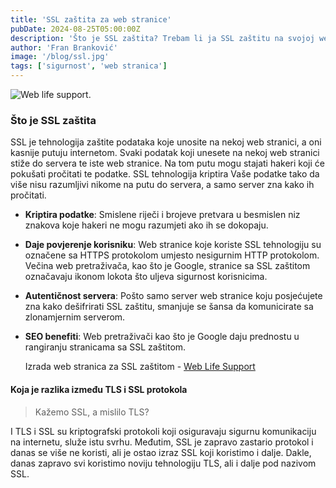 ```yaml
---
title: 'SSL zaštita za web stranice'
pubDate: 2024-08-25T05:00:00Z
description: 'Što je SSL zaštita? Trebam li ja SSL zaštitu na svojoj web stranici? Što je bolje TLS ili SSL? Više o SSL-u na našem blogu.'
author: 'Fran Branković'
image: '/blog/ssl.jpg'
tags: ['sigurnost', 'web stranica']
---
```


![Web life support.](/blog/ssl.webp)

### Što je SSL zaštita

SSL je tehnologija zaštite podataka koje unosite na nekoj web stranici, a oni kasnije putuju internetom. Svaki podatak koji unesete na nekoj web stranici stiže do servera te iste web stranice. Na tom putu mogu stajati hakeri koji će pokušati pročitati te podatke. SSL tehnologija kriptira Vaše podatke tako da više nisu razumljivi nikome na putu do servera, a samo server zna kako ih pročitati.

- **Kriptira podatke**: Smislene riječi i brojeve pretvara u besmislen niz znakova koje hakeri ne mogu razumjeti ako ih se dokopaju.
- **Daje povjerenje korisniku**: Web stranice koje koriste SSL tehnologiju su označene sa HTTPS protokolom umjesto nesigurnim HTTP protokolom. Večina web pretraživača, kao što je Google, stranice sa SSL zaštitom označavaju ikonom lokota što uljeva sigurnost korisnicima.
- **Autentičnost servera**: Pošto samo server web stranice koju posjećujete zna kako dešifrirati SSL zaštitu, smanjuje se šansa da komunicirate sa zlonamjernim serverom.
- **SEO benefiti**: Web pretraživači kao što je Google daju prednostu u rangiranju stranicama sa SSL zaštitom.

  Izrada web stranica za SSL zaštitom - [Web Life Support](/kontakt)

#### Koja je razlika između TLS i SSL protokola

> Kažemo SSL, a mislilo TLS?

I TLS i SSL su kriptografski protokoli koji osiguravaju sigurnu komunikaciju na internetu, služe istu svrhu. Međutim, SSL je zapravo zastario protokol i danas se više ne koristi, ali je ostao izraz SSL koji koristimo i dalje. Dakle, danas zapravo svi koristimo noviju tehnologiju TLS, ali i dalje pod nazivom SSL.
